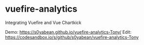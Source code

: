 # vuefire-analytics
Integrating Vuefire and Vue Chartkick

Demo: https://s0yabean.github.io/vuefire-analytics-Tony/
Edit: https://codesandbox.io/s/github/s0yabean/vuefire-analytics-Tony
